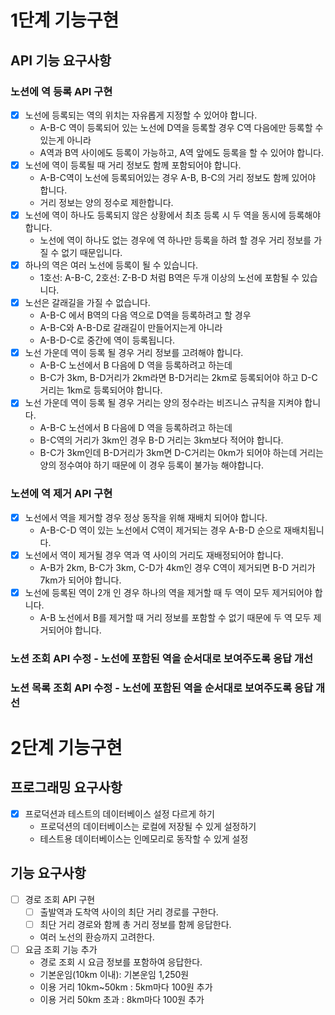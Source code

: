 # 1단계 기능구현
## API 기능 요구사항
### 노션에 역 등록 API 구현
* [x] 노선에 등록되는 역의 위치는 자유롭게 지정할 수 있어야 합니다.
  * A-B-C 역이 등록되어 있는 노선에 D역을 등록할 경우 C역 다음에만 등록할 수 있는게 아니라
  * A역과 B역 사이에도 등록이 가능하고, A역 앞에도 등록을 할 수 있어야 합니다.
* [x] 노선에 역이 등록될 때 거리 정보도 함께 포함되어야 합니다.
  * A-B-C역이 노선에 등록되어있는 경우 A-B, B-C의 거리 정보도 함께 있어야 합니다.
  * 거리 정보는 양의 정수로 제한합니다.
* [x] 노선에 역이 하나도 등록되지 않은 상황에서 최초 등록 시 두 역을 동시에 등록해야 합니다.
  * 노선에 역이 하나도 없는 경우에 역 하나만 등록을 하려 할 경우 거리 정보를 가질 수 없기 때문입니다.
* [x] 하나의 역은 여러 노선에 등록이 될 수 있습니다.
  * 1호선: A-B-C, 2호선: Z-B-D 처럼 B역은 두개 이상의 노선에 포함될 수 있습니다.
* [x] 노선은 갈래길을 가질 수 없습니다.
  * A-B-C 에서 B역의 다음 역으로 D역을 등록하려고 할 경우
  * A-B-C와 A-B-D로 갈래길이 만들어지는게 아니라
  * A-B-D-C로 중간에 역이 등록됩니다.
* [x] 노선 가운데 역이 등록 될 경우 거리 정보를 고려해야 합니다.
  * A-B-C 노선에서 B 다음에 D 역을 등록하려고 하는데
  * B-C가 3km, B-D거리가 2km라면 B-D거리는 2km로 등록되어야 하고 D-C 거리는 1km로 등록되어야 합니다.
* [x] 노선 가운데 역이 등록 될 경우 거리는 양의 정수라는 비즈니스 규칙을 지켜야 합니다.
  * A-B-C 노선에서 B 다음에 D 역을 등록하려고 하는데
  * B-C역의 거리가 3km인 경우 B-D 거리는 3km보다 적어야 합니다.
  * B-C가 3km인데 B-D거리가 3km면 D-C거리는 0km가 되어야 하는데 거리는 양의 정수여야 하기 때문에 이 경우 등록이 불가능 해야합니다.
### 노션에 역 제거 API 구현
* [x] 노선에서 역을 제거할 경우 정상 동작을 위해 재배치 되어야 합니다.
  * A-B-C-D 역이 있는 노선에서 C역이 제거되는 경우 A-B-D 순으로 재배치됩니다.
* [x] 노선에서 역이 제거될 경우 역과 역 사이의 거리도 재배정되어야 합니다.
  * A-B가 2km, B-C가 3km, C-D가 4km인 경우 C역이 제거되면 B-D 거리가 7km가 되어야 합니다.
* [x] 노선에 등록된 역이 2개 인 경우 하나의 역을 제거할 때 두 역이 모두 제거되어야 합니다.
  * A-B 노선에서 B를 제거할 때 거리 정보를 포함할 수 없기 때문에 두 역 모두 제거되어야 합니다.
### 노션 조회 API 수정 - 노선에 포함된 역을 순서대로 보여주도록 응답 개선
### 노션 목록 조회 API 수정 - 노선에 포함된 역을 순서대로 보여주도록 응답 개선

# 2단계 기능구현
## 프로그래밍 요구사항
* [x] 프로덕션과 테스트의 데이터베이스 설정 다르게 하기
  * 프로덕션의 데이터베이스는 로컬에 저장될 수 있게 설정하기
  * 테스트용 데이터베이스는 인메모리로 동작할 수 있게 설정

## 기능 요구사항
* [ ] 경로 조회 API 구현
  * [ ] 출발역과 도착역 사이의 최단 거리 경로를 구한다.
  * [ ] 최단 거리 경로와 함께 총 거리 정보를 함께 응답한다.
  * 여러 노선의 환승까지 고려한다.
* [ ] 요금 조회 기능 추가
  * 경로 조회 시 요금 정보를 포함하여 응답한다.
  * 기본운임(10km 이내): 기본운임 1,250원
  * 이용 거리 10km~50km : 5km마다 100원 추가
  * 이용 거리 50km 초과 : 8km마다 100원 추가